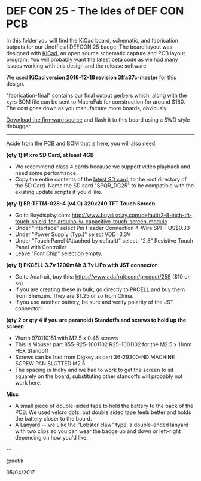# DEF CON 25 - The Ides of DEF CON PCB

In this folder you will find the KiCad board, schematic, and 
fabrication outputs for our Unofficial DEFCON 25 badge. The board layout was designed with [KiCad](http://kicad-pcb.org/), an open source schematic capture and PCB layout program. You will probably want the latest beta code as we had many issues working with this design and the release software.

We used **KiCad version 2016-12-18 revision 3ffa37c-master** for this design.

"fabrication-final" contains our final output gerbers which, along with the xyrs BOM file can be sent to MacroFab for construction for around $180. The cost goes down as you manufacture more boards, obviously. 

[Download the firmware source](https://github.com/netik/chibios-orchard) and flash it to this board using a SWD style debugger. 

---

Aside from the PCB and BOM that is here, you will also need:

**(qty 1) Micro SD Card, at least 4GB**

* We recommend class 4 cards because we support video playback and need some performance. 
* Copy the entire contents of the [latest SD card](https://dc25spqr.com), to the root directory of the SD Card. Name the SD card "SPQR_DC25" to be compatible with the existing update scripts if you'd like.

**(qty 1) ER-TFTM-028-4 (v4.0) 320x240 TFT Touch Screen**

* Go to Buydisplay.com: http://www.buydisplay.com/default/2-8-inch-tft-touch-shield-for-arduino-w-capacitive-touch-screen-module
* Under "Interface" select Pin Header Connection 4-Wire SPI + US$0.33
* Under "Power Supply (Typ.)" select VDD=3.3V
* Under "Touch Panel (Attached by default)" select: "2.8" Resistive Touch Panel with Controller
* Leave "Font Chip" selection empty.

**(qty 1) PKCELL 3.7v 1200mAh 3.7v LiPo with JST connector**

* Go to Adafruit, buy this: https://www.adafruit.com/product/258 ($10 or so)
* If you are creating these in bulk, go directly to PKCELL and buy them from Shenzen. They are $1.25 or so from China.
* If you use another battery, be sure and verify polarity of the JST connector!

**(qty 2 or qty 4 if you are paranoid) Standoffs and screws to hold up the screen**

* Wurth 970110151 with M2.5 x 0.45 screws
* This is Mouser part 855-R25-1001102 R25-1001102 for the M2.5 x 11mm HEX Standoff
* Screws can be had from Digkey as part 36-29300-ND MACHINE SCREW PAN SLOTTED M2.5
* The spacing is tricky and we had to work to get the screen to sit squarely on the board, substituting other standoffs will probably not work here.

**Misc**

* A small piece of double-sided tape to hold the battery to the back of the PCB. We used velcro dots, but double sided tape feels better and holds the battery closer to the board.
* A Lanyard -- we Like the "Lobster claw" type, a double-ended lanyard with two clips so you can wear the badge up and down or left-right depending on how you'd like.

--

@netik

05/04/2017

